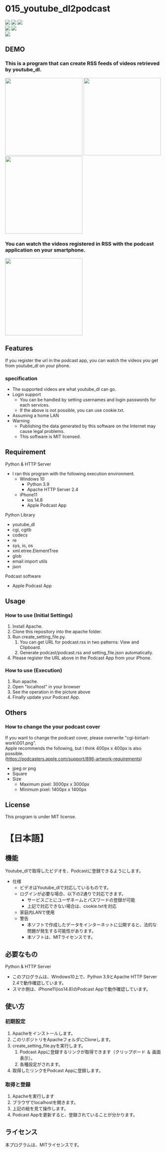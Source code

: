 # 015_youtube_dl2podcast
![](https://img.shields.io/badge/type-python3-brightgreen)  ![](https://img.shields.io/badge/windows%20build-passing-brightgreen) ![](https://img.shields.io/badge/license-MIT-brightgreen)   
![](https://img.shields.io/badge/Server-Apache-red) ![](https://img.shields.io/badge/SmartPhone-iPhone-red)  
![](https://img.shields.io/badge/libraly-youtube_dl-blue)  

## DEMO
### This is a program that can create RSS feeds of videos retrieved by youtube_dl. 
<img src="https://user-images.githubusercontent.com/44888139/143341829-57dc7079-a798-492c-a76f-96ef49b6f089.png" width="250px"> <img src="https://user-images.githubusercontent.com/44888139/143342138-591f85c7-9bf1-4447-9a37-56f53cb3c286.png" width="250px">  <img src="https://user-images.githubusercontent.com/44888139/143227894-ce764aa1-0bbb-4dc8-a9a7-00dba2056ff9.png" width="250px">  

### You can watch the videos registered in RSS with the podcast application on your smartphone.  
<img src="https://user-images.githubusercontent.com/44888139/143238309-2bbc38ef-bfcb-4372-a593-83739317b507.png" width="250px"> 

## Features
If you register the url in the podcast app, you can watch the videos you get from youtube_dl on your phone.

### specification
- The supported videos are what youtube_dl can go.
- Login support
  - You can be handled by setting usernames and login passwords for each services.
  - If the above is not possible, you can use cookie.txt.
- Assuming a home LAN
- Warning
  - Publishing the data generated by this software on the Internet may cause legal problems.
  - This software is MIT licensed.


## Requirement 
Python & HTTP Server
 - I ran this program with the following execution environment.
   - Windows 10
     - Python 3.9
     - Apache HTTP Server 2.4
   - iPhone11
     - ios 14.8
     - Apple Podcast App

Python Library
  - youtube_dl
  - cgi, cgitb
  - codecs
  - re
  - sys, io, os
  - xml.etree.ElementTree
  - glob
  - email import utils
  - json


Podcast software
  - Apple Podcast App

## Usage
### How to use (Initial Settings)
1. Install Apache.
1. Clone this repository into the apache folder.
1. Run create_setting_file.py.
   1. You can get URL for podcast.rss in two patterns: View and Clipboard.
   1. Generate podcast/podcast.rss and setting_file.json automatically.
1. Please register the URL above in the Podcast App from your iPhone.

### How to use (Execution)
1. Run apache.
1. Open "localhost" in your browser 
1. See the operation in the picture above
1. Finally update your Podcast App.

## Others
### How to change the your podcast cover
If you want to change the podcast cover, please overwrite "cgi-bin\art-work\001.png".  
Apple recommends the following, but I think 400px x 400px is also possible.  
(https://podcasters.apple.com/support/896-artwork-requirements)  
- jpeg or png
- Square
- Size
  - Maximum pixel: 3000px x 3000px
  - Minimum pixel: 1400px x 1400px

## License
This program is under MIT license.  

# 【日本語】

## 機能
Youtube_dlで取得したビデオを、Podcastに登録できるようにします。
- 仕様
  - ビデオはYoutube_dlで対応しているものです。
  - ログインが必要な場合、以下の2通りで対応できます。
    - サービスごとにユーザネームとパスワードの登録が可能
    - 上記で対応できない場合は、cookie.txtを対応
  - 家庭内LANで使用
  - 警告
    - 本ソフトで作成したデータをインターネットに公開すると、法的な問題が発生する可能性があります。
    - 本ソフトは、MITライセンスです。


## 必要なもの
Python & HTTP Server
- このプログラムは、Windows10上で、Python 3.9とApache HTTP Server 2.4で動作確認しています。
- スマホ側は、iPhone11(ios14.8)のPodcast Appで動作確認しています。

## 使い方
### 初期設定
1. Apacheをインストールします。
1. このリポジトリをApacheフォルダにCloneします。
1. create_setting_file.pyを実行します。
   1. Podcast Appに登録するリンクが取得できます（クリップボード ＆ 画面表示）。
   1. 各種設定がされます。
1. 取得したリンクをPodcast Appに登録します。

### 取得と登録
1. Apacheを実行します
1. ブラウザでlocalhostを開きます。
1. 上記の絵を見て操作します。
1. Podcast Appを更新すると、登録されていることが分かります。

## ライセンス
本プログラムは、MITライセンスです。
